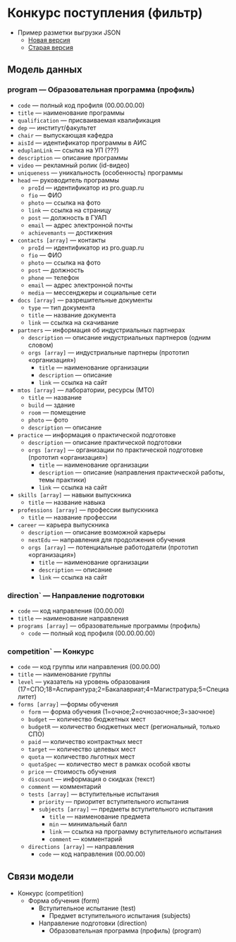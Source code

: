 # Конкурс поступления (фильтр)

- Пример разметки выгрузки JSON
   - [Новая версия](ver2.jsonc)
   - [Старая версия](ver1.jsonc)

## Модель данных

### program — Образовательная программа (профиль)
- `code` — полный код профиля (00.00.00.00)
- `title` — наименование программы
- `qualification` — присваиваемая квалификация
- `dep` — институт/факультет
- `chair` — выпускающая кафедра
- `aisId` — идентификатор программы в АИС
- `eduplanLink` — ссылка на УП (???)
- `description` — описание программы
- `video` — рекламный ролик (id-видео)
- `uniqueness` — уникальность (особенность) программы
- `head` — руководитель программы
   - `proId` — идентификатор из pro.guap.ru
   - `fio` — ФИО
   - `photo` — ссылка на фото
   - `link` — ссылка на страницу
   - `post` — должность в ГУАП
   - `email` — адрес электронной почты
   - `achievemants` — достижения
- `contacts [array]` — контакты
   - `proId` — идентификатор из pro.guap.ru
   - `fio` — ФИО
   - `photo` — ссылка на фото
   - `post` — должность
   - `phone` — телефон
   - `email` — адрес электронной почты
   - `media` — мессенджеры и социальные сети
- `docs [array]` — разрешительные документы
   - `type` — тип документа
   - `title` — название документа
   - `link` — ссылка на скачивание
- `partners` — информация об индустриальных партнерах
   - `description` — описание индустриальных партнеров (одним словом)
   - `orgs [array]` — индустриальные партнеры (прототип «организация»)
      - `title` — наименование организации
      - `description` — описание
      - `link` — ссылка на сайт
- `mtos [array]` — лаборатории, ресурсы (МТО)
   - `title` — название
   - `build` — здание
   - `room` — помещение
   - `photo` — фото
   - `description` — описание
- `practice` — информация о практической подготовке
   - `description` — описание практической подготовки
   - `orgs [array]` — организации по практической подготовке (прототип «организация»)
      - `title` — наименование организации
      - `description` — описание (направления практической работы, темы практики)
      - `link` — ссылка на сайт
- `skills [array]` — навыки выпускника
   - `title` — название навыка
- `professions [array]` — профессии выпускника
   - `title` — название профессии
- `career` — карьера выпускника
   - `description` — описание возможной карьеры
   - `nextEdu` — направления для продолжения обучения
   - `orgs [array]` — потенциальные работодатели (прототип «организация»)
      - `title` — наименование организации
      - `description` — описание
      - `link` — ссылка на сайт

### direction` — Направление подготовки
- `code` — код направления (00.00.00)
- `title` — наименование направления
- `programs [array]` — образовательные программы (профиль)
   - `code` — полный код профиля (00.00.00.00)

### competition` — Конкурс
- `code` — код группы или направления (00.00.00)
- `title` — наименование группы
- `level` — указатель на уровень образования (17=СПО;18=Аспирантура;2=Бакалавриат;4=Магистратура;5=Специалитет)
- `forms [array]` —формы обучения
   - `form` — форма обучения (1=очное;2=очнозаочное;3=заочное)
   - `budget` — количество бюджетных мест
   - `budgetR` — количество бюджетных мест (региональный, только СПО)
   - `paid` — количество контрактных мест
   - `target` — количество целевых мест
   - `quota` — количество льготных мест
   - `quotaSpec` — количество мест в рамках особой квоты
   - `price` — стоимость обучения
   - `discount` — информация о скидках (текст)
   - `comment` — комментарий
   - `tests [array]` — вступительные испытания
      - `priority` — приоритет вступительного испытания
      - `subjects [array]` — предметы вступительного испытания
        - `title` — наименование предмета
        - `min` — минимальный балл
        - `link` — ссылка на программу вступительного испытания
        - `comment` — комментарий
   - `directions [array]` — направления
      - `code` — код направления (00.00.00)

## Связи модели
- Конкурс (competition)
  - Форма обучения (form)
    - Вступительное испытание (test)
      - Предмет вступительного испытания (subjects)
    - Направление подготовки (direction)
      - Образовательная программа (профиль) (program)

